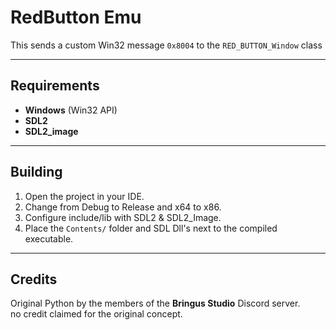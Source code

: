 # RedButton Emu

This sends a custom Win32 message `0x8004` to the `RED_BUTTON_Window` class

---

## Requirements

- **Windows** (Win32 API)  
- **SDL2**  
- **SDL2_image**

---

## Building

1. Open the project in your IDE.
2. Change from Debug to Release and x64 to x86.  
3. Configure include/lib with SDL2 & SDL2_Image.  
4. Place the `Contents/` folder and SDL Dll's next to the compiled executable.

---

## Credits

Original Python by the members of the **Bringus Studio** Discord server.  
no credit claimed for the original concept.  
